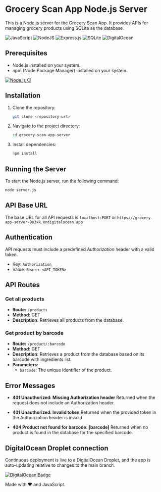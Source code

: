 # Grocery Scan App Node.js Server

This is a Node.js server for the Grocery Scan App. It provides APIs for managing grocery products using SQLite as the database.

![JavaScript](https://img.shields.io/badge/javascript-%23323330.svg?style=for-the-badge&logo=javascript&logoColor=%23F7DF1E) ![NodeJS](https://img.shields.io/badge/node.js-6DA55F?style=for-the-badge&logo=node.js&logoColor=white) ![Express.js](https://img.shields.io/badge/express.js-%23404d59.svg?style=for-the-badge&logo=express&logoColor=%2361DAFB) ![SQLite](https://img.shields.io/badge/sqlite-%2307405e.svg?style=for-the-badge&logo=sqlite&logoColor=white) ![DigitalOcean](https://img.shields.io/badge/DigitalOcean-%230167ff.svg?style=for-the-badge&logo=digitalOcean&logoColor=white)

## Prerequisites

- Node.js installed on your system.
- npm (Node Package Manager) installed on your system.

[![Node.js CI](https://github.com/adamdienes/grocery_app_server/actions/workflows/node.js.yml/badge.svg)](https://github.com/adamdienes/grocery_app_server/actions/workflows/node.js.yml)

## Installation

1. Clone the repository:

   ```bash
   git clone <repository-url>
   ```

2. Navigate to the project directory:

   ```bash
   cd grocery-scan-app-server
   ```

3. Install dependencies:

   ```bash
   npm install
   ```

## Running the Server

To start the Node.js server, run the following command:

```bash
node server.js
```

## API Base URL

The base URL for all API requests is `localhost:PORT` or `https://grocery-app-server-8o3xk.ondigitalocean.app`

## Authentication

API requests must include a predefined _Authorization_ header with a valid token.

- Key: `Authorization`
- Value: `Bearer <API_TOKEN>`

## API Routes

### Get all products

- **Route:** `/products`
- **Method:** GET
- **Description:** Retrieves all products from the database.

### Get product by barcode

- **Route:** `/product/:barcode`
- **Method:** GET
- **Description:** Retrieves a product from the database based on its barcode with ingredients list.
- **Parameters:**
  - `barcode`: The unique identifier of the product.

## Error Messages

- **401 Unauthorized: Missing Authorization header**
  Returned when the request does not include an Authorization header.

- **401 Unauthorized: Invalid token**
  Returned when the provided token in the Authorization header is invalid.

- **404 Product not found for barcode: [barcode]**
  Returned when no product is found in the database for the specified barcode.

## DigitalOcean Droplet connection

Continuous deployment is live to a DigitalOcean Droplet, and the app is auto-updating relative to changes to the main branch.

[![DigitalOcean Badge](https://web-platforms.sfo2.cdn.digitaloceanspaces.com/WWW/Badge%201.svg)](https://www.digitalocean.com/?refcode=032964bbbea4)

Made with ❤️ and JavaScript.

